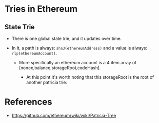 # Tries in Ethereum

## State Trie

* There is one global state trie, and it updates over time.

* In it, a path is always: `sha3(ethereumAddress)` and a value is always: `rlp(ethereumAccount)`.

  * More specifically an ethereum account is a 4 item array of [nonce,balance,storageRoot,codeHash].
  
    * At this point it's worth noting that this storageRoot is the root of another patricia trie:

# References

* https://github.com/ethereum/wiki/wiki/Patricia-Tree
